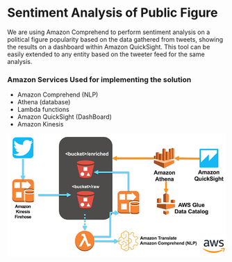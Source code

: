 # Sentiment Analysis of Public Figure

We are using Amazon Comprehend to perform sentiment
analysis on a political figure popularity based on the data
gathered from tweets, showing the results on a dashboard within Amazon QuickSight. This
tool can be easily extended to any entity based on the tweeter
feed for the same analysis.


### Amazon Services Used for implementing the solution

- Amazon Comprehend (NLP)
- Athena (database)
- Lambda functions
- Amazon QuickSight (DashBoard)
- Amazon Kinesis
 

![alt Architecture](https://github.com/nish18071985/CS-410/blob/master/sentiment-analysis/twitter-dashboard-sentimentAnalysis.gif)
